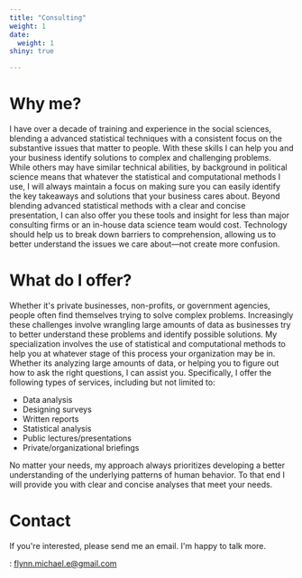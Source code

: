 ```yaml
---
title: "Consulting"
weight: 1
date: 
  weight: 1
shiny: true

---
```

  
# Why me?

I have over a decade of training and experience in the social sciences, blending a advanced statistical techniques with a consistent focus on the substantive issues that matter to people. With these skills I can help you and your business identify solutions to complex and challenging problems. While others may have similar technical abilities, by background in political science means that whatever the statistical and computational methods I use, I will always maintain a focus on making sure you can easily identify the key takeaways and solutions that your business cares about. Beyond blending advanced statistical methods with a clear and concise presentation, I can also offer you these tools and insight for less than major consulting firms or an in-house data science team would cost. Technology should help us to break down barriers to comprehension, allowing us to better understand the issues we care about—not create more confusion. 


# What do I offer?
  
Whether it's private businesses, non-profits, or government agencies, people often find themselves trying to solve complex problems. Increasingly these challenges involve wrangling large amounts of data as businesses try to better understand these problems and identify possible solutions. My specialization involves the use of statistical and computational methods to help you at whatever stage of this process your organization may be in. Whether its analyzing large amounts of data, or helping you to figure out how to ask the right questions, I can assist you. Specifically, I offer the following types of services, including but not limited to:

- Data analysis
- Designing surveys
- Written reports
- Statistical analysis
- Public lectures/presentations
- Private/organizational briefings


No matter your needs, my approach always prioritizes developing a better understanding of the underlying patterns of human behavior. To that end I will provide you with clear and concise analyses that meet your needs. 

# Contact

If you're interested, please send me an email. I'm happy to talk more.

<i class="far fa-envelope"></i>: [flynn.michael.e@gmail.com](flynn.michael.e@gmail.com)
